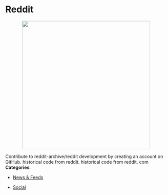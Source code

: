 # Reddit

<p align="center">
    <img width="400" src="https://raw.githubusercontent.com/awesome-apis/awesome-apis/apis/reddit/logo_256x256.png" />
</p>


Contribute to reddit-archive/reddit development by creating an account on GitHub.  historical code from reddit. historical code from reddit. com
**Categories**:

- [News & Feeds](https://github/awesome-apis/awesome-apis#news-and-feeds)

- [Social](https://github/awesome-apis/awesome-apis#social)



